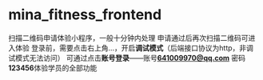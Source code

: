 # mina_fitness_frontend
扫描二维码申请体验小程序，一般十分钟内处理
申请通过后再次扫描二维码可进入体验
登录前，需要点击右上角...，开启**调试模式**（后端接口协议为http，非调试模式无法访问）
可通过点击**账号登录**——账号**641009970@qq.com** 密码**123456**体验学员的全部功能
